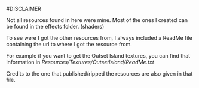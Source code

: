 
#DISCLAIMER

Not all resources found in here were mine.
Most of the ones I created can be found in the effects folder. (shaders)

To see were I got the other resources from, 
I always included a ReadMe file containing the url to where I got the resource from.

For example if you want to get the Outset Island textures, you can find that information in 
*Resources/Textures/OutsetIsland/ReadMe.txt*

Credits to the one that published/ripped the resources are also given in that file.
